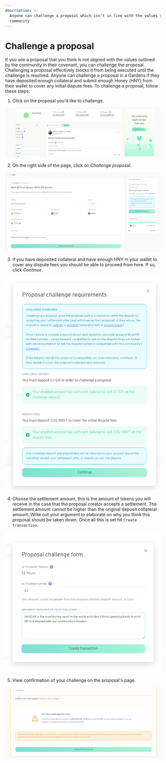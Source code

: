 ```yaml
---
description: >-
  Anyone can challenge a proposal which isn't in line with the values of the
  community
---
```


# Challenge a proposal

If you see a proposal that you think is not aligned with the values outlined by the community in their covenant, you can challenge the proposal. Challenging a proposal effectively blocks it from being executed until the challenge is resolved. Anyone can challenge a proposal in a Gardens if they have deposited enough collateral and submit enough Honey (HNY) from their wallet to cover any initial dispute fees. To challenge a proposal, follow these steps:

1. Click on the proposal you'd like to challenge.

![](../.gitbook/assets/pickProposalToChallenge.png)

2. On the right side of the page, click on _Challenge proposal_.

![](../.gitbook/assets/clickChallenge.png)

3. If you have deposited collateral and have enough HNY in your wallet to cover any dispute fees you should be able to proceed from here. If so, click _Continue_.

![](../.gitbook/assets/challengeRequirements2.png)

4. Choose the settlement amount, this is the amount of tokens you will receive in the case that the proposal creator accepts a settlement. The settlement amount cannot be higher than the original deposit collateral amount.  Write out your argument to elaborate on why you think this proposal should be taken down. Once all this is set hit `Create transaction`.

![Disclaimer: This text is for demonstration purposes. Neither 1hive or Gardens has an official stance on NASCAR, yet.](../.gitbook/assets/challengeForm.png)

5. View confirmation of your challenge on the proposal's page.

![](../.gitbook/assets/challengeConfirmation.png)

